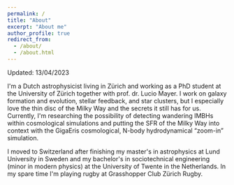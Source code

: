 ```yaml
---
permalink: /
title: "About"
excerpt: "About me"
author_profile: true
redirect_from: 
  - /about/
  - /about.html
---
```


Updated: 13/04/2023

I'm a Dutch astrophysicist living in Zürich and working as a PhD student at the University of Zürich together with prof. dr. Lucio Mayer. I work on galaxy formation and  evolution, stellar feedback, and star clusters, but I especially love the thin disc of the Milky Way and the secrets it still has for us. Currently, I'm researching the possibility of detecting wandering IMBHs within cosmological simulations and putting the SFR of the Milky Way into context with the GigaEris cosmological, N-body hydrodynamical “zoom-in” simulation.

I moved to Switzerland after finishing my master's in astrophysics at Lund University in Sweden and my bachelor's in sociotechnical engineering (minor in modern physics) at the University of Twente in the Netherlands. In my spare time I'm playing rugby at Grasshopper Club Zürich Rugby. 


